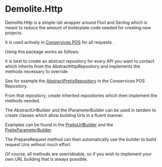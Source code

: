 # Demolite.Http

Demolite.Http is a simple-ish wrapper around Flurl and Serilog which is meant to reduce the amount of boilerplate code 
needed for creating new projects. 

It is used actively in [Conservices POS](https://github.com/dreieichcon/conservices_pos) for all requests .

Using this package works as follows: 

It is best to create an abstract repository for every API you want to contact which inherits from the 
AbstractHttpRepository and implements the methods necessary to override.

See for example the [AbstractPretixRepository](https://github.com/dreieichcon/conservices_pos/blob/main/code/Innkeep/Innkeep.Api.Pretix/Repositories/Core/AbstractPretixRepository.cs) in the Conservices POS Repository.

From that repository, create inherited repositories which then implement the methods needed. 

The AbstractUrlBuilder and the IParameterBuilder can be used in tandem to create classes which allow building Urls in a fluent manner. 

Examples can be found in the [PretixUrlBuilder](https://github.com/dreieichcon/conservices_pos/blob/main/code/Innkeep/Innkeep.Api/Endpoints/Pretix/PretixUrlBuilder.cs) and the [PretixParameterBuilder](https://github.com/dreieichcon/conservices_pos/blob/main/code/Innkeep/Innkeep.Api/Endpoints/Pretix/PretixParameterBuilder.cs).

The PrepareRequest method can then automatically use the builder to build request Uris without much effort. 

Of course, all methods are overrideable, so if you wish to implement your own URL building that is always possible.